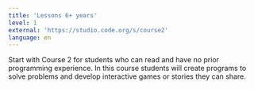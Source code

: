 ```yaml
---
title: 'Lessons 6+ years'
level: 1
external: 'https://studio.code.org/s/course2'
language: en
---
```


Start with Course 2 for students who can read and have no prior 
programming experience. In this course students will create 
programs to solve problems and develop interactive games or 
stories they can share. 
